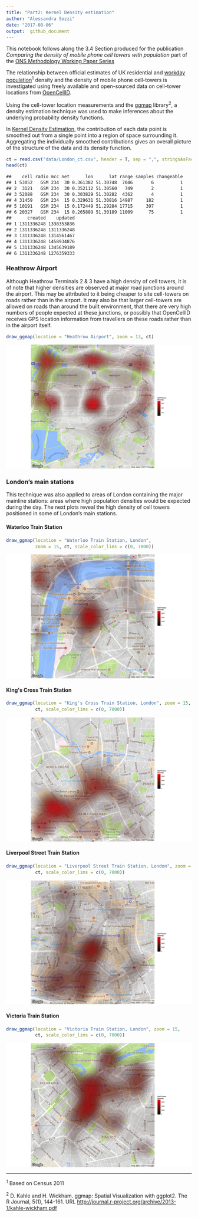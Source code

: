 ```yaml
---
title: "Part2: Kernel Density estimation"
author: "Alessandra Sozzi"  
date: "2017-08-06"
output:  github_document
---
```


This notebook follows along the 3.4 Section produced for the publication *Comparing the density of mobile phone cell towers with population* part of the [ONS Methodology Working Paper Series]()

The relationship between official estimates of UK residential and [workday population](https://www.ons.gov.uk/peoplepopulationandcommunity/populationandmigration/populationestimates/articles/theworkdaypopulationofenglandandwales/2013-10-31#data)<sup>1</sup> density and the density of mobile phone cell-towers is investigated using freely available and open-sourced data on cell-tower locations from [OpenCellID](https://opencellid.org/).



Using the cell-tower location measurements and the [ggmap](https://cran.r-project.org/web/packages/ggmap/ggmap.pdf) library<sup>2</sup>, a density estimation technique was used to make inferences about the underlying probability density functions. 

In [Kernel Density Estimation](https://en.wikipedia.org/wiki/Kernel_density_estimation), the contribution of each data point is smoothed out from a single point into a region of space surrounding it. Aggregating the individually smoothed contributions gives an overall picture of the structure of the data and its density function. 


```r
ct = read.csv("data/London_ct.csv", header = T, sep = ",", stringsAsFactors = F)
head(ct)
```

```
##    cell radio mcc net      lon      lat range samples changeable
## 1 53052   GSM 234  30 0.361382 51.30748  7046       6          1
## 2  3121   GSM 234  30 0.352112 51.30560   749       2          1
## 3 52088   GSM 234  30 0.303829 51.30282  4362       4          1
## 4 31459   GSM 234  15 0.329631 51.30816 14987     182          1
## 5 10191   GSM 234  15 0.172449 51.29284 17715     397          1
## 6 20327   GSM 234  15 0.265889 51.30189 11009      75          1
##      created    updated
## 1 1311336248 1338353836
## 2 1311336248 1311336248
## 3 1311336248 1314561467
## 4 1311336248 1458934876
## 5 1311336248 1345639189
## 6 1311336248 1276359333
```


### Heathrow Airport

Although Heathrow Terminals 2 & 3 have a high density of cell towers, it is of note that higher densities are observed at major road junctions around the airport. This may be attributed to it being cheaper to site cell-towers on roads rather than in the airport. It may also be that larger cell-towers are allowed on roads than around the built environment, that there are very high numbers of people expected at these junctions, or possibly that OpenCellID receives GPS location information from travellers on these roads rather than in the airport itself. 


```r
draw_ggmap(location = "Heathrow Airport", zoom = 13, ct)
```

![plot of chunk HeathrowAirportKDE](figures//HeathrowAirportKDE-1.png)

### London’s main stations

This technique was also applied to areas of London containing the major mainline stations: areas where high population densities would be expected during the day. 
The next plots reveal the high density of cell towers positioned in some of London’s main stations.

#### Waterloo Train Station

```r
draw_ggmap(location = "Waterloo Train Station, London", 
           zoom = 15, ct, scale_color_lims = c(0, 7000))
```

![plot of chunk WaterlooTrainStationKDE](figures//WaterlooTrainStationKDE-1.png)

#### King's Cross Train Station

```r
draw_ggmap(location = "King's Cross Train Station, London", zoom = 15, 
           ct, scale_color_lims = c(0, 7000))
```

![plot of chunk KingsCrossTrainStationKDE](figures//KingsCrossTrainStationKDE-1.png)

#### Liverpool Street Train Station

```r
draw_ggmap(location = "Liverpool Street Train Station, London", zoom = 15, 
           ct, scale_color_lims = c(0, 7000))
```

![plot of chunk LiverpoolStreetTrainStationKDE](figures//LiverpoolStreetTrainStationKDE-1.png)

#### Victoria Train Station

```r
draw_ggmap(location = "Victoria Train Station, London", zoom = 15, 
           ct, scale_color_lims = c(0, 7000))
```

![plot of chunk VictoriaTrainStationKDE](figures//VictoriaTrainStationKDE-1.png)

---

<sup>1</sup> Based on Census 2011

<sup>2</sup> D. Kahle and H. Wickham. ggmap: Spatial Visualization with ggplot2. The R Journal,
  5(1), 144-161. URL http://journal.r-project.org/archive/2013-1/kahle-wickham.pdf
